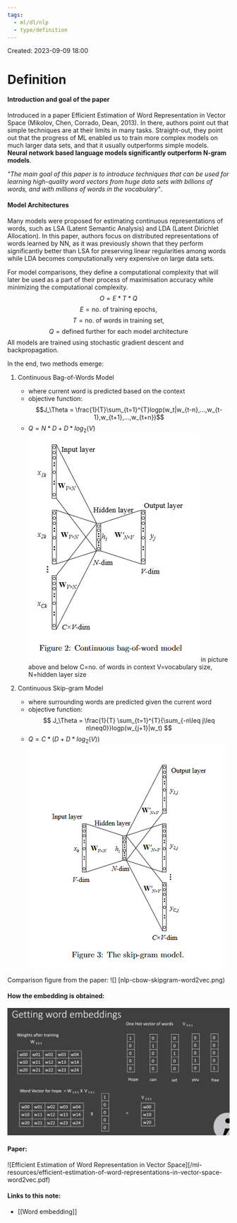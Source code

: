 ```yaml
---
tags:
  - ml/dl/nlp
  - type/definition
---
```

Created: 2023-09-09 18:00
# Definition
#### Introduction and goal of the paper
Introduced in a paper Efficient Estimation of Word Representation in Vector Space (Mikolov, Chen, Corrado, Dean, 2013). In there, authors point out that simple techniques are at their limits in many tasks. Straight-out, they point out that the progress of ML enabled us to train more complex models on much larger data sets, and that it usually outperforms simple models. **Neural network based language models significantly outperform N-gram models**.

*"The main goal of this paper is to introduce techniques that can be used for learning high-quality word vectors from huge data sets with billions of words, and with millions of words in the vocabulary"*.

#### Model Architectures
Many models were proposed for estimating continuous representations of words, such as LSA (Latent Semantic Analysis) and LDA (Latent Dirichlet Allocation). In this paper, authors focus on distributed representations of words learned by NN, as it was previously shown that they perform significantly better than LSA for preserving linear regularities among words while LDA becomes computationally very expensive on large data sets.

For model comparisons, they define a computational complexity that will later be used as a part of their process of maximisation accuracy while minimizing the computational complexity.
$$
O=E*T*Q
$$
$$E=\text{no. of training epochs, }
$$
$$
T=\text{no. of words in training set, } 
$$
$$
Q=\text{defined further for each model architecture}
$$
All models are trained using stochastic gradient descent and backpropagation.

In the end, two methods emerge:
1. Continuous Bag-of-Words Model
   - where current word is predicted based on the context
   - objective function:
     $$J_\Theta = \frac{1}{T}\sum_{t=1}^{T}logp(w_t|w_{t-n},...,w_{t-1},w_{t+1},...,w_{t+n})$$
   - $Q = N*D+D*log_2(V)$ 
![](/img/nlp-continuous-bow-model-word2vec.png)
$\text{in picture above and below C=no. of words in context}$
$\text{V=vocabulary size, N=hidden layer size}$

2. Continuous Skip-gram Model
   - where surrounding words are predicted given the current word
   - objective function:
	   $$ J_\Theta = \frac{1}{T} \sum_{t=1}^{T}{\sum_{-n\leq j\leq n\neq0}}logp(w_{j+1}|w_t) $$
   - $Q=C*(D+D*log_2(V))$ 
![](/img/nlp-skipgram-model-word2vec.png)

Comparison figure from the paper:
![] [nlp-cbow-skipgram-word2vec.png)

#### How the embedding is obtained:
![](/img/nlp-word2vec-getting-embedding.png)

#### Paper:
![Efficient Estimation of Word Representation in Vector Space][/ml-resources/efficient-estimation-of-word-representations-in-vector-space-word2vec.pdf)

#### Links to this note:
- [[Word embedding]]